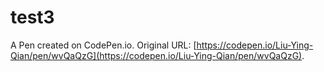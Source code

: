 # test3

A Pen created on CodePen.io. Original URL: [https://codepen.io/Liu-Ying-Qian/pen/wvQaQzG](https://codepen.io/Liu-Ying-Qian/pen/wvQaQzG).

